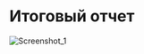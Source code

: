 # Итоговый отчет
![Screenshot_1](https://github.com/user-attachments/assets/e1d95ad5-aa40-4251-93bb-e0129630c2a4)
